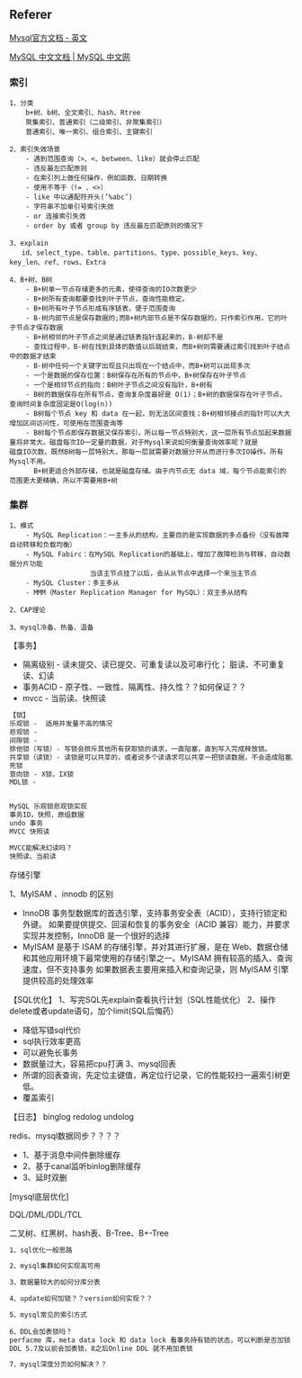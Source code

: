 ## Referer

[Mysql官方文档 - 英文](https://dev.mysql.com/doc/)

[MySQL 中文文档 | MySQL 中文网](https://www.mysqlzh.com/)


### 索引

```
1、分类
	b+树、b树、全文索引、hash、Rtree
	聚集索引、普通索引（二级索引、非聚集索引）
	普通索引、唯一索引、组合索引、主键索引
	
2、索引失效场景
    - 遇到范围查询（>、<、between、like）就会停止匹配
    - 违反最左匹配原则
    - 在索引列上做任何操作，例如函数、日期转换
    - 使用不等于（!= 、<>）
    - like 中以通配符开头(’%abc’)
    - 字符串不加单引号索引失效
    - or 连接索引失效
    - order by 或者 group by 违反最左匹配原则的情况下

3、explain
   id、select_type、table、partitions、type、possible_keys、key、key_len、ref、rows、Extra

4、B+树、B树
    - B+树单一节点存储更多的元素，使得查询的IO次数更少
    - B+树所有查询都要查找到叶子节点，查询性能稳定。
    - B+树所有叶子节点形成有序链表，便于范围查询
    - B-树内部节点是保存数据的;而B+树内部节点是不保存数据的，只作索引作用，它的叶子节点才保存数据
    - B+树相邻的叶子节点之间是通过链表指针连起来的，B-树却不是
    - 查找过程中，B-树在找到具体的数值以后就结束，而B+树则需要通过索引找到叶子结点中的数据才结束
    - B-树中任何一个关键字出现且只出现在一个结点中，而B+树可以出现多次
    - 一个是数据的保存位置：B树保存在所有的节点中，B+树保存在叶子节点
    - 一个是相邻节点的指向：B树叶子节点之间没有指针，B+树有
    - B树的数据保存在所有节点，查询复杂度最好是 O(1)；B+树的数据保存在叶子节点，查询时间复杂度固定是O(log(n))
    - B树每个节点 key 和 data 在一起，则无法区间查找；B+树相邻接点的指针可以大大增加区间访问性，可使用在范围查询等
    - B树每个节点即保存数据又保存索引，所以每一节点特别大，这一层所有节点加起来数据量将非常大。磁盘每次IO一定量的数据，对于Mysql来说如何衡量查询效率呢？就是		磁盘IO次数。既然B树每一层特别大，那每一层就需要对数据分开从而进行多次IO操作。所有Mysql不用。
      B+树更适合外部存储，也就是磁盘存储。由于内节点无 data 域，每个节点能索引的范围更大更精确，所以不需要用B+树
```



### 集群

```
1、模式 
	- MySQL Replication：一主多从的结构，主要目的是实现数据的多点备份（没有故障自动转移和负载均衡）
	- MySQL Fabirc：在MySQL Replication的基础上，增加了故障检测与转移，自动数据分片功能
					当该主节点挂了以后，会从从节点中选择一个来当主节点
	- MySQL Cluster：多主多从
	- MMM（Master Replication Manager for MySQL）：双主多从结构

2、CAP理论

3、mysql冷备、热备、温备
```



【事务】
- 隔离级别 - 读未提交、读已提交、可重复读以及可串行化； 脏读、不可重复读、幻读
- 事务ACID - 原子性、一致性、隔离性、持久性？？如何保证？？
- mvcc - 当前读、快照读


```markdown
【锁】
乐观锁 -  适用并发量不高的情况
悲观锁 - 
间隙锁 - 
排他锁（写锁）- 写锁会排斥其他所有获取锁的请求，一直阻塞，直到写入完成释放锁。
共享锁（读锁）- 读锁是可以共享的，或者说多个读请求可以共享一把锁读数据，不会造成阻塞。
死锁
意向锁 - X锁，IX锁
MDL锁 - 


MySQL 乐观锁悲观锁实现
事务ID，快照，原组数据
undo 事务
MVCC 快照读

MVCC能解决幻读吗？
快照读、当前读
```

存储引擎

1、MyISAM 、innodb 的区别
- InnoDB 事务型数据库的首选引擎，支持事务安全表（ACID），支持行锁定和外键。
  如果要提供提交、回滚和恢复的事务安全（ACID 兼容）能力，并要求实现并发控制，InnoDB 是一个很好的选择
- MyISAM 是基于 ISAM 的存储引擎，并对其进行扩展，是在 Web、数据仓储和其他应用环境下最常使用的存储引擎之一。MyISAM 拥有较高的插入、查询速度，但不支持事务
  如果数据表主要用来插入和查询记录，则 MyISAM 引擎提供较高的处理效率


【SQL优化】
1、写完SQL先explain查看执行计划（SQL性能优化）
2、操作delete或者update语句，加个limit(SQL后悔药）
- 降低写错sql代价
- sql执行效率更高
- 可以避免长事务
- 数据量过大，容易把cpu打满
3、mysql回表
- 所谓的回表查询，先定位主键值，再定位行记录，它的性能较扫一遍索引树更低。
- 覆盖索引

【日志】
binglog
redolog
undolog


redis、mysql数据同步？？？？
- 1、基于消息中间件删除缓存
- 2、基于canal监听binlog删除缓存
- 3、延时双删

[mysql底层优化]


DQL/DML/DDL/TCL

二叉树、红黑树、hash表、B-Tree、B+-Tree

```markdown
1、sql优化一般思路

2、mysql集群如何实现高可用

3、数据量较大的如何分库分表

4、update如何加锁？？version如何实现？？

5、mysql常见的索引方式
 
6、DDL会加表锁吗？
perfacme 库，meta data lock 和 data lock 看事务持有锁的状态，可以判断是否加锁
DDL 5.7及以前会加表锁，8之后Online DDL 就不用加表锁

7、mysql深度分页如何解决？？

```





















